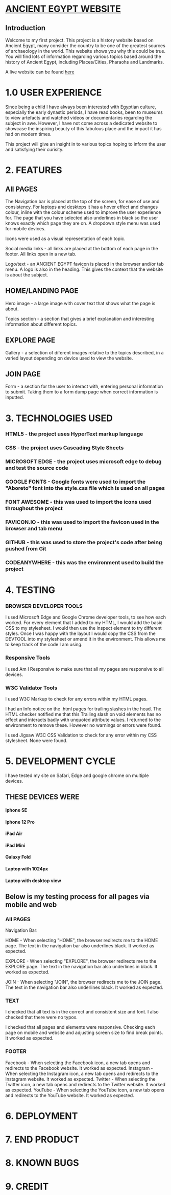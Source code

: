 # [ANCIENT EGYPT WEBSITE](https://github.com/Beeden17/ancient-egypt-pp1.git)

## Introduction

Welcome to my first project. This project is a history website based on Ancient Egypt, many consider the country to be one of the greatest sources of archaeology in the world. This website shows you why this could be true. You will find lots of information regarding various topics based around the history of Ancient Egypt, including Places/Cities, Pharaohs and Landmarks.

A live website can be found [here](https://github.com/Beeden17/ancient-egypt-pp1.git)

# 1.0 USER EXPERIENCE

Since being a child I have always been interested with Egyptian culture, especially the early dynastic periods, I have read books, been to museums to view artefacts and watched videos or documentaries regarding the subject in awe. However, I have not come across a dedicated website to showcase the inspiring beauty of this fabulous place and the impact it has had on modern times.

This project will give an insight in to various topics hoping to inform the user and satisfying their curisity.

# 2. FEATURES

## All PAGES

The Navigation bar is placed at the top of the screen, for ease of use and consistency. For laptops and desktops it has a hover effect and changes colour, inline with the colour scheme used to improve the user experience for. The page that you have selected also underlines in black so the user knows exactly which page they are on. A dropdown style menu was used for mobile devices.

Icons were used as a visual representation of each topic.

Social media links - all links are placed at the bottom of each page in the footer. All links open in a new tab.

Logo/text - an ANCIENT EGYPT favicon is placed in the browser and/or tab menu. A logo is also in the heading. This gives the context that the website is about the subject.

## HOME/LANDING PAGE

Hero image - a large image with cover text that shows what the page is about.

Topics section - a section that gives a brief explanation and interesting information about different topics.

## EXPLORE PAGE

Gallery - a selection of diferent images relative to the topics described, in a varied layout depending on device used to view the website.

## JOIN PAGE

Form - a section for the user to interact with, entering personal information to submit. Taking them to a form dump page when correct information is inputted.

# 3. TECHNOLOGIES USED

### HTML5 - the project uses HyperText markup language

### CSS - the project uses Cascading Style Sheets

### MICROSOFT EDGE - the project uses microsoft edge to debug and test the source code

### GOOGLE FONTS - Google fonts were used to import the "Aboreto" font into the style.css file which is used on all pages

### FONT AWESOME - this was used to import the icons used throughout the project

### FAVICON.IO - this was used to import the favicon used in the browser and tab menu

### GITHUB - this was used to store the project's code after being pushed from Git

### CODEANYWHERE - this was the environment used to build the project

# 4. TESTING

### BROWSER DEVELOPER TOOLS

I used Microsoft Edge and Google Chrome developer tools, to see how each worked. For every element that I added to my HTML, I would add the basic CSS to my stylesheet. I would then use the inspect element to try different styles. Once I was happy with the layout I would copy the CSS from the DEVTOOL into my stylesheet or amend it in the environment. This allows me to keep track of the code I am using.

### Responsive Tools

I used Am I Responsive to make sure that all my pages are responsive to all devices.

### W3C Validator Tools

I used W3C Markup to check for any errors within my HTML pages.

I had an Info notice on the .html pages for trailing slashes in the head. The HTML checker notified me that this Trailing slash on void elements has no effect and interacts badly with unquoted attribute values. I returned to the environment to remove these. However no warnings or errors were found.

I used Jigsaw W3C CSS Validation to check for any error within my CSS stylesheet. None were found.

# 5. DEVELOPMENT CYCLE

I have tested my site on Safari, Edge and google chrome on multiple devices.

## THESE DEVICES WERE

#### Iphone SE

#### Iphone 12 Pro

#### iPad Air

#### iPad Mini

#### Galaxy Fold

#### Laptop with 1024px

#### Laptop with desktop view

## Below is my testing process for all pages via mobile and web

### All PAGES

Navigation Bar:

HOME - When selecting "HOME", the browser redirects me to the HOME page. The text in the navigation bar also underlines black. It worked as expected.

EXPLORE - When selecting "EXPLORE", the browser redirects me to the EXPLORE page. The text in the navigation bar also underlines in black. It worked as expected.

JOIN - When selecting "JOIN", the browser redirects me to the JOIN page. The text in the navigation bar also underlines black. It worked as expected.

### TEXT

I checked that all text is in the correct and consistent size and font. I also checked that there were no typos.

I checked that all pages and elements were responsive. Checking each page on mobile and website and adjusting screen size to find break points. It worked as expected.

### FOOTER

Facebook - When selecting the Facebook icon, a new tab opens and redirects to the Facebook website. It worked as expected.
Instagram - When selecting the Instagram icon, a new tab opens and redirects to the Instagram website. It worked as expected.
Twitter - When selecting the Twitter icon, a new tab opens and redirects to the Twitter website. It worked as expected.
YouTube - When selecting the YouTube icon, a new tab opens and redirects to the YouTube website. It worked as expected.

# 6. DEPLOYMENT

# 7. END PRODUCT

# 8. KNOWN BUGS

# 9. CREDIT
